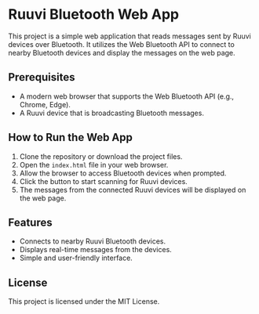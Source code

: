 # Ruuvi Bluetooth Web App

This project is a simple web application that reads messages sent by Ruuvi devices over Bluetooth. It utilizes the Web Bluetooth API to connect to nearby Bluetooth devices and display the messages on the web page.

## Prerequisites

- A modern web browser that supports the Web Bluetooth API (e.g., Chrome, Edge).
- A Ruuvi device that is broadcasting Bluetooth messages.

## How to Run the Web App

1. Clone the repository or download the project files.
2. Open the `index.html` file in your web browser.
3. Allow the browser to access Bluetooth devices when prompted.
4. Click the button to start scanning for Ruuvi devices.
5. The messages from the connected Ruuvi devices will be displayed on the web page.

## Features

- Connects to nearby Ruuvi Bluetooth devices.
- Displays real-time messages from the devices.
- Simple and user-friendly interface.

## License

This project is licensed under the MIT License.